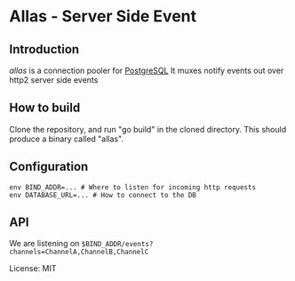 Allas - Server Side Event
=====

Introduction
------------

_allas_ is a connection pooler for [PostgreSQL](http://www.postgresql.org)
It muxes notify events out over http2 server side events

How to build
------------

Clone the repository, and run "go build" in the cloned directory.  This should
produce a binary called "allas".



Configuration
-------------
```
env BIND_ADDR=... # Where to listen for incoming http requests
env DATABASE_URL=... # How to connect to the DB
```


API
-------------
We are listening on `$BIND_ADDR/events?channels=ChannelA,ChannelB,ChannelC`

License: MIT
